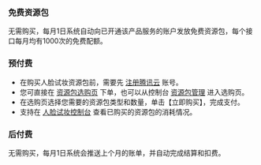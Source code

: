### 免费资源包
无需购买，每月1日系统自动向已开通该产品服务的账户发放免费资源包，每个接口每月均有1000次的免费配额。


### 预付费
- 在购买人脸试妆资源包前，需要先 [注册腾讯云](https://cloud.tencent.com/document/product/378/17985) 账号。
- 您可直接在 [资源包选购页](https://buy.cloud.tencent.com/iai_fmu) 下单，也可以从控制台 [资源包管理](https://console.cloud.tencent.com/fmu/resource) 进入选购页。
- 在选购页选择您需要的资源包类型和数量，单击【立即购买】，完成支付。
- 支持在 [人脸试妆控制台](https://console.cloud.tencent.com/fmu) 查看已购买的资源包的消耗情况。

### 后付费
无需购买，每月1日系统会推送上个月的账单，并自动完成结算和扣费。

